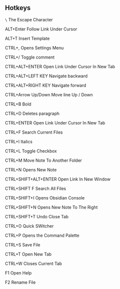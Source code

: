 ## Hotkeys

`\`
	The Escape Character

ALT+Enter
	Follow Link Under Cursor

ALT+T
	Insert Template

CTRL+,
	Opens Settings Menu

CTRL+/
	Toggle comment

CTRL+ALT+ENTER
	Open Link Under Cursor In New Tab

CTRL+ALT+LEFT KEY
	Navigate backward

CTRL+ALT+RIGHT KEY
	Navigate forward

CTRL+Arrow Up/Down
	Move line Up / Down

CTRL+B
	Bold

CTRL+D
	Deletes paragraph

CTRL+ENTER
	Open Link Under Cursor In New Tab

CTRL+F
	Search Current Files

CTRL+I
	Italics

CTRL+L
	Toggle Checkbox

CTRL+M
	Move Note To Another Folder

CTRL+N
	Opens New Note

CTRL+SHIFT+ALT+ENTER
	Open Link In New Window

CTRL+SHIFT F
	Search All Files

CTRL+SHIFT+I
	Opens Obsidian Console

CTRL+SHIFT+N
	Opens New Note To The Right

CTRL+SHIFT+T
	Undo Close Tab

CTRL+O
	Quick SWitcher

CTRL+P 
	Opens the Command Palette

CTRL+S
	Save File

CTRL+T
	Open New Tab

CTRL+W
	Closes Current Tab

F1
	Open Help

F2
	Rename File


